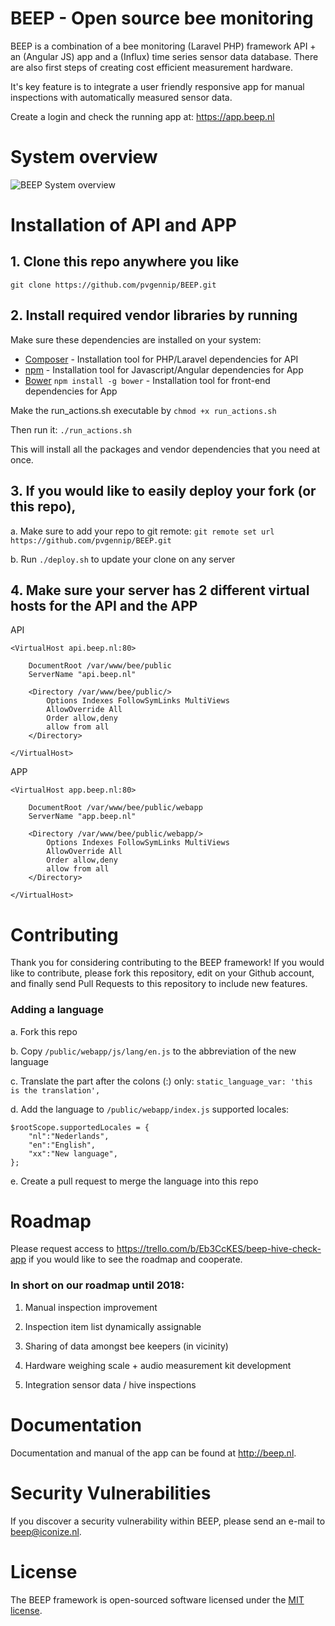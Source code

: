 # BEEP - Open source bee monitoring


BEEP is a combination of a bee monitoring (Laravel PHP) framework API + an (Angular JS) app and a (Influx) time series sensor data database. There are also first steps of creating cost efficient measurement hardware.

It's key feature is to integrate a user friendly responsive app for manual inspections with automatically measured sensor data.

Create a login and check the running app at: https://app.beep.nl


# System overview
![BEEP System overview](https://github.com/pvgennip/BEEP/raw/master/system-overview.png)


# Installation of API and APP

## 1. Clone this repo anywhere you like
```git clone https://github.com/pvgennip/BEEP.git```

## 2. Install required vendor libraries by running 

Make sure these dependencies are installed on your system:

* [Composer](https://getcomposer.org/download/) - Installation tool for PHP/Laravel dependencies for API
* [npm](https://www.npmjs.com/get-npm) - Installation tool for Javascript/Angular dependencies for App
* [Bower](https://bower.io/) ```npm install -g bower``` - Installation tool for front-end dependencies for App

Make the run_actions.sh executable by ```chmod +x run_actions.sh```

Then run it: ```./run_actions.sh```

This will install all the packages and vendor dependencies that you need at once.

## 3. If you would like to easily deploy your fork (or this repo), 

a. Make sure to add your repo to git remote: ```git remote set url https://github.com/pvgennip/BEEP.git```

b. Run ```./deploy.sh``` to update your clone on any server

## 4. Make sure your server has 2 different virtual hosts for the API and the APP
API
```
<VirtualHost api.beep.nl:80>
    
    DocumentRoot /var/www/bee/public
    ServerName "api.beep.nl"

    <Directory /var/www/bee/public/>
        Options Indexes FollowSymLinks MultiViews
        AllowOverride All
        Order allow,deny
        allow from all
    </Directory>

</VirtualHost>
```

APP
```
<VirtualHost app.beep.nl:80>
    
    DocumentRoot /var/www/bee/public/webapp
    ServerName "app.beep.nl"

    <Directory /var/www/bee/public/webapp/>
        Options Indexes FollowSymLinks MultiViews
        AllowOverride All
        Order allow,deny
        allow from all
    </Directory>

</VirtualHost>
```


# Contributing

Thank you for considering contributing to the BEEP framework! If you would like to contribute, please fork this repository, edit on your Github account, and finally send Pull Requests to this repository to include new features.

### Adding a language
a. Fork this repo

b. Copy ```/public/webapp/js/lang/en.js``` to the abbreviation of the new language

c. Translate the part after the colons (:) only: ```static_language_var: 'this is the translation',```

d. Add the language to ```/public/webapp/index.js``` supported locales:
```
$rootScope.supportedLocales = {
    "nl":"Nederlands", 
    "en":"English",
    "xx":"New language",
};
```
e. Create a pull request to merge the language into this repo

# Roadmap

Please request access to https://trello.com/b/Eb3CcKES/beep-hive-check-app if you would like to see the roadmap and cooperate.

### In short on our roadmap until 2018:

1. Manual inspection improvement 

2. Inspection item list dynamically assignable

3. Sharing of data amongst bee keepers (in vicinity)

4. Hardware weighing scale + audio measurement kit development

5. Integration sensor data / hive inspections


# Documentation

Documentation and manual of the app can be found at http://beep.nl. 


# Security Vulnerabilities

If you discover a security vulnerability within BEEP, please send an e-mail to beep@iconize.nl.

# License

The BEEP framework is open-sourced software licensed under the [MIT license](http://opensource.org/licenses/MIT).
